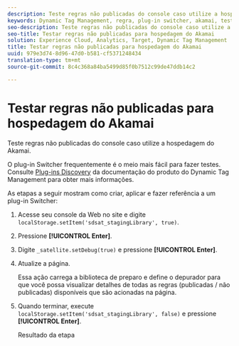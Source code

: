 ```yaml
---
description: Teste regras não publicadas do console caso utilize a hospedagem do Akamai.
keywords: Dynamic Tag Management, regra, plug-in switcher, akamai, testar akamai, regras não publicadas, testar regras não publicadas, depurar regra
seo-description: Teste regras não publicadas do console caso utilize a hospedagem do Akamai.
seo-title: Testar regras não publicadas para hospedagem do Akamai
solution: Experience Cloud, Analytics, Target, Dynamic Tag Management
title: Testar regras não publicadas para hospedagem do Akamai
uuid: 979e3d74-8d96-47d0-b581-cf5371248434
translation-type: tm+mt
source-git-commit: 8c4c368a84ba5499d85f0b7512c99de47ddb14c2

---
```



# Testar regras não publicadas para hospedagem do Akamai

Teste regras não publicadas do console caso utilize a hospedagem do Akamai.

O plug-in Switcher frequentemente é o meio mais fácil para fazer testes. Consulte [Plug-ins Discovery](https://marketing.adobe.com/resources/help/en_US/dtm/search_discovery_plugins.html) da documentação do produto do Dynamic Tag Management para obter mais informações.

As etapas a seguir mostram como criar, aplicar e fazer referência a um plug-in Switcher:

1. Acesse seu console da Web no site e digite `localStorage.setItem('sdsat_stagingLibrary', true)`.
1. Pressione **[!UICONTROL Enter]**.
1. Digite `_satellite.setDebug(true)` e pressione **[!UICONTROL Enter]**.
1. Atualize a página.

   Essa ação carrega a biblioteca de preparo e define o depurador para que você possa visualizar detalhes de todas as regras (publicadas / não publicadas) disponíveis que são acionadas na página.
1. Quando terminar, execute `localStorage.setItem('sdsat_stagingLibrary', false)` e pressione **[!UICONTROL Enter]**.

   Resultado da etapa
